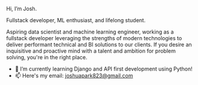 Hi, I’m Josh.

Fullstack developer, ML enthusiast, and lifelong student.

Aspiring data scientist and machine learning engineer, working as a fullstack developer leveraging the strengths of 
modern technologies to deliver performant technical and BI solutions to our clients.
If you desire an inquisitive and proactive mind with a talent and ambition for problem solving, you're in the right place.

- 🌱 I’m currently learning Django and API first development using Python!
- 📫 Here's my email: joshuapark823@gmail.com
